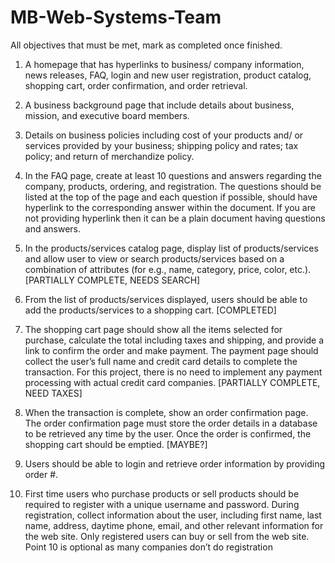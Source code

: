# MB-Web-Systems-Team
All objectives that must be met, mark as completed once finished.

1. A homepage that has hyperlinks to business/ company information, news releases, FAQ, login 
and  new  user  registration,  product  catalog,  shopping  cart,  order  confirmation,  and  order 
retrieval.

2. A business background page that include details about business, mission, and executive board 
members.

3. Details on business policies including cost of your products and/ or services provided by your 
business; shipping policy and rates; tax policy; and return of merchandize policy.

4. In  the  FAQ  page,  create  at  least  10  questions  and  answers  regarding  the  company,  products, 
ordering, and registration. The questions should be listed at the top of the page and each question 
if possible, should have hyperlink to the corresponding answer within the document. If you are not 
providing hyperlink then it can be a plain document having questions and answers.

5. In the products/services catalog page, display list of products/services and allow user to view 
or  search  products/services  based  on  a  combination  of  attributes  (for  e.g.,  name,  category, 
price, color, etc.). [PARTIALLY COMPLETE, NEEDS SEARCH]

6. From the list of products/services displayed, users should be able to add the products/services 
to a shopping cart. [COMPLETED]

7. The  shopping  cart  page  should  show  all  the  items  selected  for  purchase,  calculate  the  total 
including taxes and shipping, and provide a link to confirm the order and make payment. The 
payment  page  should  collect  the  user’s  full  name  and  credit  card  details  to  complete  the 
transaction. For this project, there is no need to implement any payment processing with actual 
credit card companies. [PARTIALLY COMPLETE, NEED TAXES]

8. When the transaction is complete, show an order confirmation page. The order confirmation 
page must store the order details in a database to be retrieved any time by the user. Once the 
order is confirmed, the shopping cart should be emptied. [MAYBE?]

9. Users should be able to login and retrieve order information by providing order #.

10. First time users who purchase products or sell products should be required to register with a 
unique  username  and  password.  During  registration,  collect  information  about  the  user, 
including first name, last name, address, daytime phone, email, and other relevant information 
for the web site. Only registered users can buy or sell from the web site. 
Point 10 is optional as many companies don’t do registration
